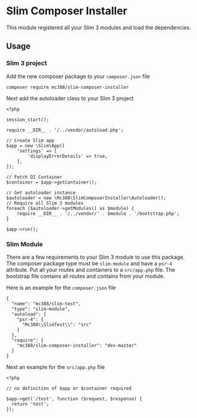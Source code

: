 # Slim Composer Installer

This module registered all your Slim 3 modules and load the dependencies.

## Usage

### Slim 3 project

Add the new composer package to your `composer.json` file

```
composer require mc388/slim-composer-installer
```

Next add the autoloader class to your Slim 3 project

```
<?php

session_start();

require __DIR__ . '/../vendor/autoload.php';

// Create Slim app
$app = new \Slim\App([
    'settings' => [
        'displayErrorDetails' => true,
    ],
]);

// Fetch DI Container
$container = $app->getContainer();

// Get autoloader instance
$autoloader = new \Mc388\SlimComposerInstaller\Autoloader();
// Require all Slim 3 modules
foreach ($autoloader->getModules() as $module) {
    require __DIR__ . '/../vendor/' . $module . '/bootstrap.php';
}

$app->run();
```

### Slim Module

There are a few requirements to your Slim 3 module to use this package.
The composer package type must be `slim-module` and have a `psr-4` attribute. Put all your routes and containers to a `src/app.php` file.
The bootstrap file contains all routes and contains from your module.

Here is an example for the `composer.json` file

```
{
  "name": "mc388/slim-test",
  "type": "slim-module",
  "autoload": {
    "psr-4": {
      "Mc388\\SlimTest\\": "src"
    }
  },
  "require": {
    "mc388/slim-composer-installer": "dev-master"
  }
}
```


Next an example for the `src/app.php` file

```
<?php

// no definition of $app or $container required

$app->get('/test', function ($request, $response) {
  return 'test';
});

```

